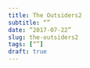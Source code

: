 ```yaml
---
title: The Outsiders2
subtitle: “”
date: “2017-07-22”
slug: the-outsiders2
tags: [“”]
draft: true
---
```


